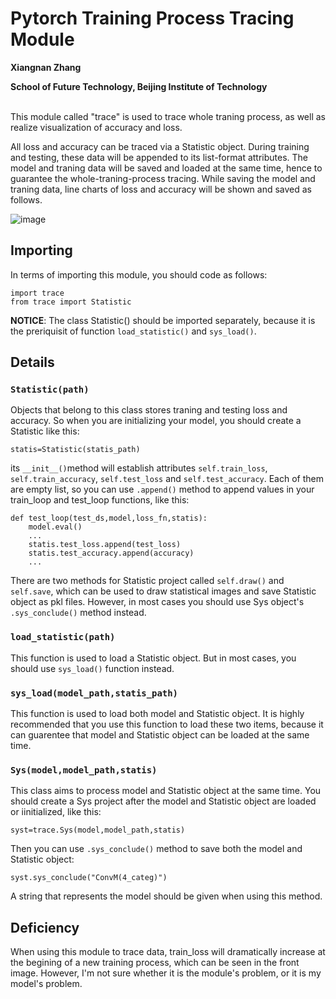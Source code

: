 # Pytorch Training Process Tracing Module
**Xiangnan Zhang**

**School of Future Technology, Beijing Institute of Technology**

<br/>
This module called "trace" is used to trace whole traning process, as well as realize visualization of accuracy and loss. 

All loss and accuracy can be traced via a Statistic object. During training and testing, these data will be appended to its list-format attributes. The model and traning data will
be saved and loaded at the same time, hence to guarantee the whole-traning-process tracing. While saving the model and traning data, line charts of loss and accuracy will be shown and saved as follows.

![image](https://userblink.csdnimg.cn/direct/f369e83f57c94812b20778c958e78681.png)
## Importing
In terms of importing this module, you should code as follows:
```
import trace
from trace import Statistic
```
**NOTICE**: The class Statistic() should be imported separately, because it is the preriquisit of function ```load_statistic()``` and ```sys_load()```.
## Details
### ```Statistic(path)```
Objects that belong to this class stores traning and testing loss and accuracy. So when you are initializing your model, you should create a Statistic like this:
```
statis=Statistic(statis_path)
```
its ```__init__()```method will establish attributes ```self.train_loss```, ```self.train_accuracy```, ```self.test_loss``` and ```self.test_accuracy```. Each of them are empty list, so you can 
use ```.append()``` method to append values in your train_loop and test_loop functions, like this:
```
def test_loop(test_ds,model,loss_fn,statis):
    model.eval()
    ...
    statis.test_loss.append(test_loss)
    statis.test_accuracy.append(accuracy)
    ...
```
There are two methods for Statistic project called ```self.draw()``` and ```self.save```, which can be used to draw statistical images and save Statistic object as pkl files. However, in most cases you should use Sys object's ```.sys_conclude()``` method instead.
### ```load_statistic(path)```
This function is used to load a Statistic object. But in most cases, you should use ```sys_load()``` function instead.
### ```sys_load(model_path,statis_path)```
This function is used to load both model and Statistic object. It is highly recommended that you use this function to load these two items, because it can guarentee that model and Statistic object can be loaded at the same time.
### ```Sys(model,model_path,statis)```
This class aims to process model and Statistic object at the same time. You should create a Sys project after the model and Statistic object are loaded or iinitialized, like this:
```
syst=trace.Sys(model,model_path,statis)
```
Then you can use ```.sys_conclude()``` method to save both the model and Statistic object:
```
syst.sys_conclude("ConvM(4_categ)")
```
A string that represents the model should be given when using this method.
## Deficiency
When using this module to trace data, train_loss will dramatically increase at the begining of a new training process, which can be seen in the front image. However, I'm not sure whether it is the module's problem, or it is my model's problem.
